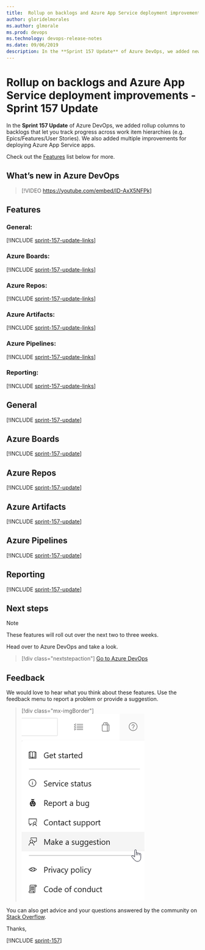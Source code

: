 ```yaml
---
title:  Rollup on backlogs and Azure App Service deployment improvements - Sprint 157 Update
author: gloridelmorales
ms.author: glmorale
ms.prod: devops
ms.technology: devops-release-notes
ms.date: 09/06/2019
description: In the **Sprint 157 Update** of Azure DevOps, we added new service hooks subscriptions for YAML pipelines. 
---
```


#  Rollup on backlogs and Azure App Service deployment improvements - Sprint 157 Update

In the **Sprint 157 Update** of Azure DevOps, we added rollup columns to backlogs that let you track progress across work item hierarchies (e.g. Epics/Features/User Stories). We also added multiple improvements for deploying Azure App Service apps. 

Check out the [Features](#features) list below for more.

## What’s new in Azure DevOps

> [!VIDEO https://youtube.com/embed/ID-AxX5NFPk]

## Features

### General:

[!INCLUDE [sprint-157-update-links](_shared/general/sprint-157-update-links.md)]

### Azure Boards:

[!INCLUDE [sprint-157-update-links](_shared/boards/sprint-157-update-links.md)]

### Azure Repos:

[!INCLUDE [sprint-157-update-links](_shared/repos/sprint-157-update-links.md)]

### Azure Artifacts:

[!INCLUDE [sprint-157-update-links](_shared/artifacts/sprint-157-update-links.md)]

### Azure Pipelines:

[!INCLUDE [sprint-157-update-links](_shared/pipelines/sprint-157-update-links.md)]

### Reporting:

[!INCLUDE [sprint-157-update-links](_shared/reporting/sprint-157-update-links.md)]

## General

[!INCLUDE [sprint-157-update](_shared/general/sprint-157-update.md)]

## Azure Boards

[!INCLUDE [sprint-157-update](_shared/boards/sprint-157-update.md)]

## Azure Repos

[!INCLUDE [sprint-157-update](_shared/repos/sprint-157-update.md)]

## Azure Artifacts

[!INCLUDE [sprint-157-update](_shared/artifacts/sprint-157-update.md)]

## Azure Pipelines

[!INCLUDE [sprint-157-update](_shared/pipelines/sprint-157-update.md)]

## Reporting

[!INCLUDE [sprint-157-update](_shared/reporting/sprint-157-update.md)]

## Next steps

> [!NOTE]
> These features will roll out over the next two to three weeks.

Head over to Azure DevOps and take a look.

> [!div class="nextstepaction"]
> [Go to Azure DevOps](https://go.microsoft.com/fwlink/?LinkId=307137&campaign=o~msft~docs~product-vsts~release-notes)

## Feedback

We would love to hear what you think about these features. Use the feedback menu to report a problem or provide a suggestion.

> [!div class="mx-imgBorder"]
> ![Make a suggestion](../_img/make-a-suggestion.png)

You can also get advice and your questions answered by the community on [Stack Overflow](https://stackoverflow.com/questions/tagged/azure-devops).

Thanks,

[!INCLUDE [sprint-157](_shared/signer/sprint-157.md)]

